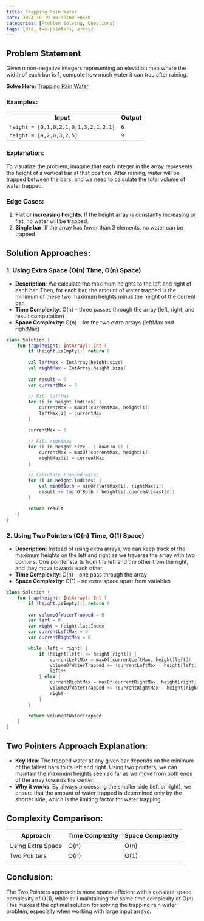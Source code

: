 ```yaml
---
title: Trapping Rain Water
date: 2024-10-19 10:30:00 +0530
categories: [Problem Solving, Questions]
tags: [dsa, two-pointers, array]
---
```


## Problem Statement

Given n non-negative integers representing an elevation map where the width of each bar is 1, compute how much water it can trap after raining.

**Solve Here:** <a href="https://leetcode.com/problems/trapping-rain-water/" target="_blank">Trapping Rain Water</a>

### Examples:

| Input | Output |
|-------|--------|
| `height = [0,1,0,2,1,0,1,3,2,1,2,1]` | `6` |
| `height = [4,2,0,3,2,5]` | `9` |

### Explanation:
To visualize the problem, imagine that each integer in the array represents the height of a vertical bar at that position. After raining, water will be trapped between the bars, and we need to calculate the total volume of water trapped.

### Edge Cases:
1. **Flat or increasing heights**: If the height array is constantly increasing or flat, no water will be trapped.
2. **Single bar**: If the array has fewer than 3 elements, no water can be trapped.

## Solution Approaches:

### 1. Using Extra Space (O(n) Time, O(n) Space)

* **Description**: We calculate the maximum heights to the left and right of each bar. Then, for each bar, the amount of water trapped is the minimum of these two maximum heights minus the height of the current bar.
* **Time Complexity**: O(n) – three passes through the array (left, right, and result computation)
* **Space Complexity**: O(n) – for the two extra arrays (leftMax and rightMax)

```kotlin
class Solution {
    fun trap(height: IntArray): Int {
        if (height.isEmpty()) return 0
        
        val leftMax = IntArray(height.size)
        val rightMax = IntArray(height.size)
        
        var result = 0
        var currentMax = 0
        
        // Fill leftMax
        for (i in height.indices) {
            currentMax = maxOf(currentMax, height[i])
            leftMax[i] = currentMax
        }

        currentMax = 0
        
        // Fill rightMax
        for (i in height.size - 1 downTo 0) {
            currentMax = maxOf(currentMax, height[i])
            rightMax[i] = currentMax
        }

        // Calculate trapped water
        for (i in height.indices) {
            val minOfBoth = minOf(leftMax[i], rightMax[i])
            result += (minOfBoth - height[i].coerceAtLeast(0))
        }
        
        return result
    }
}
```

### 2. Using Two Pointers (O(n) Time, O(1) Space)

* **Description**: Instead of using extra arrays, we can keep track of the maximum heights on the left and right as we traverse the array with two pointers. One pointer starts from the left and the other from the right, and they move towards each other.
* **Time Complexity**: O(n) – one pass through the array
* **Space Complexity**: O(1) – no extra space apart from variables

```kotlin
class Solution {
    fun trap(height: IntArray): Int {
        if (height.isEmpty()) return 0
        
        var volumeOfWaterTrapped = 0
        var left = 0
        var right = height.lastIndex
        var currentLeftMax = 0
        var currentRightMax = 0

        while (left < right) {
            if (height[left] <= height[right]) {
                currentLeftMax = maxOf(currentLeftMax, height[left])
                volumeOfWaterTrapped += (currentLeftMax - height[left])
                left++
            } else {
                currentRightMax = maxOf(currentRightMax, height[right])
                volumeOfWaterTrapped += (currentRightMax - height[right])
                right--
            }
        }

        return volumeOfWaterTrapped
    }
}
```

## Two Pointers Approach Explanation:

* **Key Idea**: The trapped water at any given bar depends on the minimum of the tallest bars to its left and right. Using two pointers, we can maintain the maximum heights seen so far as we move from both ends of the array towards the center.
* **Why it works**: By always processing the smaller side (left or right), we ensure that the amount of water trapped is determined only by the shorter side, which is the limiting factor for water trapping.

## Complexity Comparison:

| Approach | Time Complexity | Space Complexity |
|----------|----------------|------------------|
| Using Extra Space | O(n) | O(n) |
| Two Pointers | O(n) | O(1) |

## Conclusion:

The Two Pointers approach is more space-efficient with a constant space complexity of O(1), while still maintaining the same time complexity of O(n). This makes it the optimal solution for solving the trapping rain water problem, especially when working with large input arrays.
